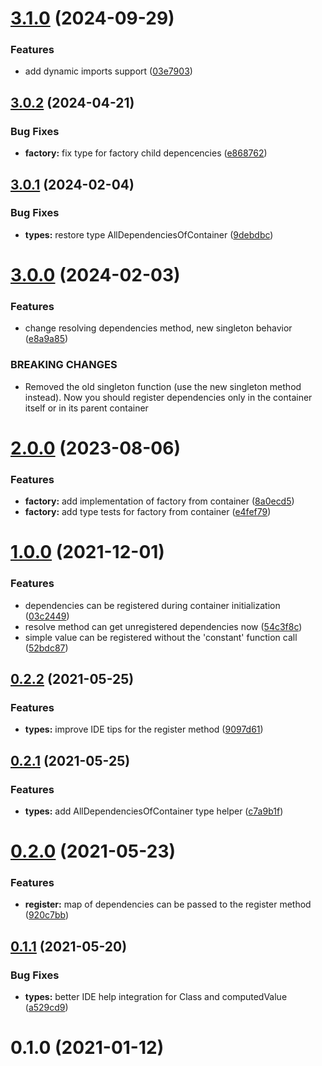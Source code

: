 # [3.1.0](https://github.com/megazazik/factory-di/compare/v3.0.2...v3.1.0) (2024-09-29)


### Features

* add dynamic imports support ([03e7903](https://github.com/megazazik/factory-di/commit/03e790306ecb4d13e60141c02af972290477c66b))



## [3.0.2](https://github.com/megazazik/factory-di/compare/v3.0.1...v3.0.2) (2024-04-21)


### Bug Fixes

* **factory:** fix type for factory child depencencies ([e868762](https://github.com/megazazik/factory-di/commit/e8687625d68b099b3db183061e41a97248c81873))



## [3.0.1](https://github.com/megazazik/factory-di/compare/v3.0.0...v3.0.1) (2024-02-04)


### Bug Fixes

* **types:** restore type AllDependenciesOfContainer ([9debdbc](https://github.com/megazazik/factory-di/commit/9debdbcb1f7ee90226eb29e6fbf8854e83a8f01c))



# [3.0.0](https://github.com/megazazik/factory-di/compare/v2.0.0...v3.0.0) (2024-02-03)


### Features

* change resolving dependencies method, new singleton behavior ([e8a9a85](https://github.com/megazazik/factory-di/commit/e8a9a85394fc52c771acfeac25e7500ebffd47cc))


### BREAKING CHANGES

* Removed the old singleton function (use the new singleton method instead). Now you
should register dependencies only in the container itself or in its parent container



# [2.0.0](https://github.com/megazazik/factory-di/compare/v1.0.0...v2.0.0) (2023-08-06)


### Features

* **factory:** add implementation of factory from container ([8a0ecd5](https://github.com/megazazik/factory-di/commit/8a0ecd558de7a7d5625cb0d9e4df880fac25369e))
* **factory:** add type tests for factory from container ([e4fef79](https://github.com/megazazik/factory-di/commit/e4fef79169596ef5a7b75cf2e3371f4da51f5354))



# [1.0.0](https://github.com/megazazik/factory-di/compare/v0.2.2...v1.0.0) (2021-12-01)


### Features

* dependencies can be registered during container initialization ([03c2449](https://github.com/megazazik/factory-di/commit/03c244999d86233b921c15058b935f67cf8f00e9))
* resolve method can get unregistered dependencies now ([54c3f8c](https://github.com/megazazik/factory-di/commit/54c3f8cc96efe972ac0ab8900679b2912bfd07be))
* simple value can be registered without the 'constant' function call ([52bdc87](https://github.com/megazazik/factory-di/commit/52bdc87cda279a7ccab0765f155fae4c5fd72ae5))



## [0.2.2](https://github.com/megazazik/factory-di/compare/v0.2.1...v0.2.2) (2021-05-25)


### Features

* **types:** improve IDE tips for the register method ([9097d61](https://github.com/megazazik/factory-di/commit/9097d610bc7a8dbcf38fb80ecd47c973b98e0383))



## [0.2.1](https://github.com/megazazik/factory-di/compare/v0.2.0...v0.2.1) (2021-05-25)


### Features

* **types:** add AllDependenciesOfContainer type helper ([c7a9b1f](https://github.com/megazazik/factory-di/commit/c7a9b1f6ead2003f494aa3e41e1bda85e29fdb97))



# [0.2.0](https://github.com/megazazik/factory-di/compare/v0.1.1...v0.2.0) (2021-05-23)


### Features

* **register:** map of dependencies can be passed to the register method ([920c7bb](https://github.com/megazazik/factory-di/commit/920c7bbc00acfda149b4f64fcf0470eeba24ceea))



## [0.1.1](https://github.com/megazazik/factory-di/compare/v0.1.0...v0.1.1) (2021-05-20)


### Bug Fixes

* **types:** better IDE help integration for Class and computedValue ([a529cd9](https://github.com/megazazik/factory-di/commit/a529cd93cf8ea7bf9fa47fa4b3d03e3f07fb4b95))



# 0.1.0 (2021-01-12)



